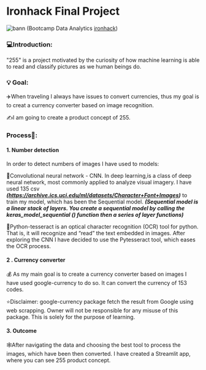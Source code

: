 # Ironhack Final Project

![bann](https://user-images.githubusercontent.com/82451770/123253820-2dc32200-d4ee-11eb-97f0-1eb67ac46f9a.JPG)
(Bootcamp Data Analytics [ironhack](https://www.ironhack.com/es))

### 💻Introduction:

"255" is a project motivated by the curiosity of how machine learning is able to read and classify pictures as we human beings do.

### 💡 Goal: 

✈️When traveling I always have issues to convert currencies, thus my goal is to creat a currency converter based on image recognition. 

✍️I am going to create a product concept of 255.

### Process:space_invader::

#### 1. Number detection
In order to detect numbers of images I have used to models:

  🎈Convolutional neural network - CNN. In deep learning,is a class of deep neural network, most commonly applied to analyze visual imagery. I have used 135 csv ***(https://archive.ics.uci.edu/ml/datasets/Character+Font+Images)*** to train my model, which has been the Sequential model. ***(Sequential model is a linear stack of layers. You create a sequential model by calling the keras_model_sequential () function then a series of layer functions)***
  
  🎈Python-tesseract is an optical character recognition (OCR) tool for python. That is, it will recognize and “read” the text embedded in images. After exploring the CNN I have decided to use the Pytesseract tool, which eases the OCR process.
  
#### 2 . Currency converter
  💰 As my main goal is to create a currency converter based on images I have used google-currency to do so. It can convert the currency of 153 codes.
  
  ⭐Disclaimer: google-currency package fetch the result from Google using web scrapping. Owner will not be responsible for any misuse of this package. This is solely for the purpose of learning.

#### 3. Outcome 
  🕸️After navigating the data and choosing the best tool to process the images, which have been then converted. I have created a Streamlit app, where you can see 255 product concept. 


